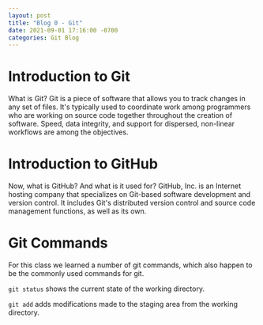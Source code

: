 ```yaml
---
layout: post
title: "Blog 0 - Git"
date: 2021-09-01 17:16:00 -0700
categories: Git Blog
---
```


# Introduction to Git
What is Git? Git is a piece of software that allows you to track changes in any set of files. It's typically used to coordinate work among programmers who are working on source code together throughout the creation of software. Speed, data integrity, and support for dispersed, non-linear workflows are among the objectives.

# Introduction to GitHub
Now, what is GitHub? And what is it used for? GitHub, Inc. is an Internet hosting company that specializes on Git-based software development and version control. It includes Git's distributed version control and source code management functions, as well as its own.</p>

# Git Commands
For this class we learned a number of git commands, which also happen to be the commonly used commands for git.

`git status` shows the current state of the working directory.

`git add` adds modifications made to the staging area from the working directory.